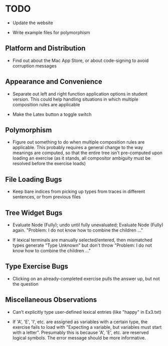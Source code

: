 TODO
====

* Update the website

* Write example files for polymorphism


Platform and Distribution
-------------------------

* Find out about the Mac App Store, or about code-signing to avoid corruption
  messages


Appearance and Convenience
--------------------------

* Separate out left and right function application options in student version.
  This could help handling situations in which multiple composition rules are
  applicable

* Make the Latex button a toggle switch

Polymorphism
------------

* Figure out something to do when multiple composition rules are applicable.
  This probably requires a general change to the way meanings are computed,
  so that the entire tree isn't pre-computed upon loading an exercise (as it
  stands, all compositor ambiguity must be resolved before the exercise loads)


File Loading Bugs
-----------------

* Keep bare indices from picking up types from traces in different sentences,
  or from previous files


Tree Widget Bugs
----------------

* Evaluate Node (Fully); undo until fully unevaluated; Evaluate Node (Fully)
  again. "Problem: I do not know how to combine the children ..."

* If lexical terminals are manually selected/entered, then mismatched types
  generate "Type Unknown" but don't throw "Problem: I do not know how to
  combine the children ..."


Type Exercise Bugs
------------------

* Clicking on an already-completed exercise pulls the answer up, but not the
  question


Miscellaneous Observations
--------------------------

* Can't explicitly type user-defined lexical entries (like "happy" in Ex3.txt)

* If 'A', 'E', 'I', etc. are assigned as variables with a certain type, the
  exercise fails to load with "Expecting a variable, but variables must start
  with a letter". Presumably this is because 'A', 'E', etc. are reserved logical
  symbols. The error message should be more informative.
